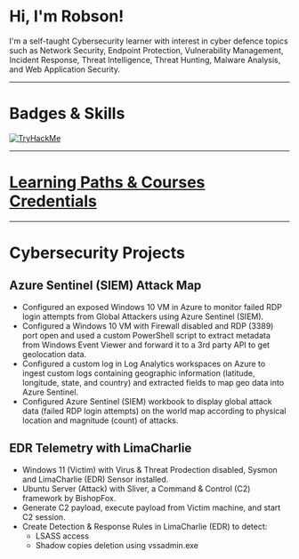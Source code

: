 # Hi, I'm Robson!

I'm a self-taught Cybersecurity learner with interest in cyber defence topics such as Network Security, Endpoint Protection, Vulnerability Management, Incident Response, Threat Intelligence, Threat Hunting, Malware Analysis, and Web Application Security.

---

# Badges & Skills
[<img src="https://tryhackme-badges.s3.amazonaws.com/robsann.png" alt="TryHackMe">](https://tryhackme.com/p/robsann)

---

# [Learning Paths & Courses Credentials](https://github.com/robsann/robsann/blob/main/courses.md)

---

# Cybersecurity Projects
## Azure Sentinel (SIEM) Attack Map
- Configured an exposed Windows 10 VM in Azure to monitor failed RDP login attempts from Global Attackers using Azure Sentinel (SIEM).
- Configured a Windows 10 VM with Firewall disabled and RDP (3389) port open and used a custom PowerShell script to extract metadata from Windows Event Viewer and forward it to a 3rd party API to get geolocation data.
- Configured a custom log in Log Analytics workspaces on Azure to ingest custom logs containing geographic information (latitude, longitude, state, and country) and extracted fields to map geo data into Azure Sentinel.
- Configured Azure Sentinel (SIEM) workbook to display global attack data (failed RDP login attempts) on the world map according to physical location and magnitude (count) of attacks.

## EDR Telemetry with LimaCharlie
- Windows 11 (Victim) with Virus & Threat Prodection disabled, Sysmon and LimaCharlie (EDR) Sensor installed.
- Ubuntu Server (Attack) with Sliver, a Command & Control (C2) framework by BishopFox.
- Generate C2 payload, execute payload from Victim machine, and start C2 session.
- Create Detection & Response Rules in LimaCharlie (EDR) to detect:
    - LSASS access
    - Shadow copies deletion using vssadmin.exe



<!--
**robsann/robsann** is a ✨ _special_ ✨ repository because its `README.md` (this file) appears on your GitHub profile.

Here are some ideas to get you started:

- 🔭 I’m currently working on ...
- 🌱 I’m currently learning ...
- 👯 I’m looking to collaborate on ...
- 🤔 I’m looking for help with ...
- 💬 Ask me about ...
- 📫 How to reach me: ...
- 😄 Pronouns: ...
- ⚡ Fun fact: ...
-->
